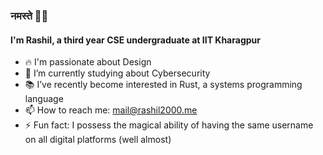 ### नमस्ते 🙏🏻 

<!--
**rashil2000/rashil2000** is a ✨ _special_ ✨ repository because its `README.md` (this file) appears on your GitHub profile.
Here are some ideas to get you started:
-->
#### I'm Rashil, a third year CSE undergraduate at IIT Kharagpur

- 🔥 I'm passionate about Design
- 🔐 I’m currently studying about Cybersecurity
- 📚 I’ve recently become interested in Rust, a systems programming language
- 📫 How to reach me: [mail@rashil2000.me](mailto:mail@rashil2000.me)
- ⚡ Fun fact: I possess the magical ability of having the same username on all digital platforms (well almost)
